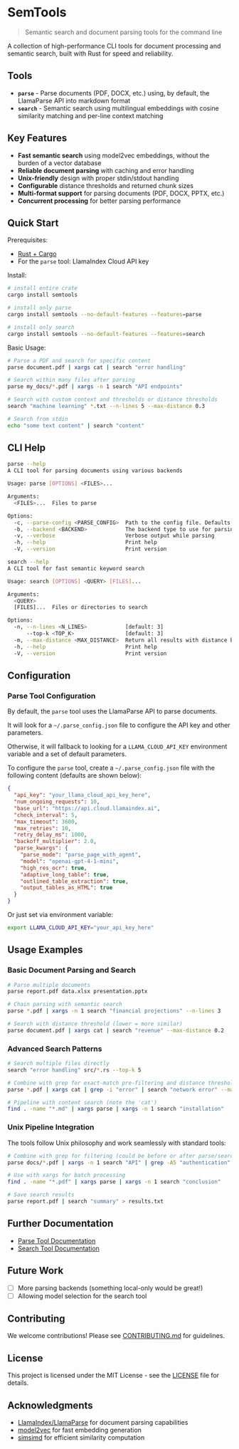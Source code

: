 # SemTools

> Semantic search and document parsing tools for the command line

A collection of high-performance CLI tools for document processing and semantic search, built with Rust for speed and reliability.

## Tools

- **`parse`** - Parse documents (PDF, DOCX, etc.) using, by default, the LlamaParse API into markdown format
- **`search`** - Semantic search using multilingual embeddings with cosine similarity matching and per-line context matching

## Key Features

- **Fast semantic search** using model2vec embeddings, without the burden of a vector database
- **Reliable document parsing** with caching and error handling  
- **Unix-friendly** design with proper stdin/stdout handling
- **Configurable** distance thresholds and returned chunk sizes
- **Multi-format support** for parsing documents (PDF, DOCX, PPTX, etc.)
- **Concurrent processing** for better parsing performance

## Quick Start

Prerequisites:

- [Rust + Cargo](https://www.rust-lang.org/tools/install)
- For the `parse` tool: LlamaIndex Cloud API key

Install:

```bash
# install entire crate
cargo install semtools

# install only parse
cargo install semtools --no-default-features --features=parse

# install only search
cargo install semtools --no-default-features --features=search
```

Basic Usage:

```bash
# Parse a PDF and search for specific content
parse document.pdf | xargs cat | search "error handling"

# Search within many files after parsing
parse my_docs/*.pdf | xargs -n 1 search "API endpoints"

# Search with custom context and thresholds or distance thresholds
search "machine learning" *.txt --n-lines 5 --max-distance 0.3

# Search from stdin
echo "some text content" | search "content"
```

## CLI Help

```bash
parse --help
A CLI tool for parsing documents using various backends

Usage: parse [OPTIONS] <FILES>...

Arguments:
  <FILES>...  Files to parse

Options:
  -c, --parse-config <PARSE_CONFIG>  Path to the config file. Defaults to ~/.parse_config.json
  -b, --backend <BACKEND>            The backend type to use for parsing. Defaults to `llama-parse` [default: llama-parse]
  -v, --verbose                      Verbose output while parsing
  -h, --help                         Print help
  -V, --version                      Print version
```

```bash
search --help
A CLI tool for fast semantic keyword search

Usage: search [OPTIONS] <QUERY> [FILES]...

Arguments:
  <QUERY>     
  [FILES]...  Files or directories to search

Options:
  -n, --n-lines <N_LINES>            [default: 3]
      --top-k <TOP_K>                [default: 3]
  -m, --max-distance <MAX_DISTANCE>  Return all results with distance below this threshold (0.0+)
  -h, --help                         Print help
  -V, --version                      Print version
```

## Configuration

### Parse Tool Configuration

By default, the `parse` tool uses the LlamaParse API to parse documents.

It will look for a `~/.parse_config.json` file to configure the API key and other parameters.

Otherwise, it will fallback to looking for a `LLAMA_CLOUD_API_KEY` environment variable and a set of default parameters.

To configure the `parse` tool, create a `~/.parse_config.json` file with the following content (defaults are shown below):

```json
{
  "api_key": "your_llama_cloud_api_key_here",
  "num_ongoing_requests": 10,
  "base_url": "https://api.cloud.llamaindex.ai",
  "check_interval": 5,
  "max_timeout": 3600,
  "max_retries": 10,
  "retry_delay_ms": 1000,
  "backoff_multiplier": 2.0,
  "parse_kwargs": {
    "parse_mode": "parse_page_with_agent",
    "model": "openai-gpt-4-1-mini",
    "high_res_ocr": true,
    "adaptive_long_table": true,
    "outlined_table_extraction": true,
    "output_tables_as_HTML": true
  }
}
```

Or just set via environment variable:
```bash
export LLAMA_CLOUD_API_KEY="your_api_key_here"
```

## Usage Examples

### Basic Document Parsing and Search

```bash
# Parse multiple documents
parse report.pdf data.xlsx presentation.pptx

# Chain parsing with semantic search
parse *.pdf | xargs -n 1 search "financial projections" --n-lines 3

# Search with distance threshold (lower = more similar)
parse document.pdf | xargs cat | search "revenue" --max-distance 0.2
```

### Advanced Search Patterns

```bash
# Search multiple files directly
search "error handling" src/*.rs --top-k 5

# Combine with grep for exact-match pre-filtering and distance thresholding
parse *.pdf | xargs cat | grep -i "error" | search "network error" --max-distance 0.3

# Pipeline with content search (note the 'cat')
find . -name "*.md" | xargs parse | xargs -n 1 search "installation"
```

### Unix Pipeline Integration

The tools follow Unix philosophy and work seamlessly with standard tools:

```bash
# Combine with grep for filtering (could be before or after parse/search!)
parse docs/*.pdf | xargs -n 1 search "API" | grep -A5 "authentication"

# Use with xargs for batch processing
find . -name "*.pdf" | xargs parse | xargs -n 1 search "conclusion" 

# Save search results
parse report.pdf | search "summary" > results.txt
```

## Further Documentation

- [Parse Tool Documentation](crates/parse/README.md)
- [Search Tool Documentation](crates/search/README.md)

## Future Work

- [ ] More parsing backends (something local-only would be great!)
- [ ] Allowing model selection for the search tool

## Contributing

We welcome contributions! Please see [CONTRIBUTING.md](CONTRIBUTING.md) for guidelines.

## License

This project is licensed under the MIT License - see the [LICENSE](LICENSE) file for details.

## Acknowledgments

- [LlamaIndex/LlamaParse](https://cloud.llamaindex.ai/) for document parsing capabilities
- [model2vec](https://github.com/MinishLab/model2vec) for fast embedding generation
- [simsimd](https://github.com/ashvardanian/simsimd) for efficient similarity computation 
